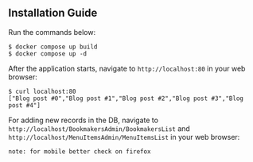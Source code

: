## Installation Guide

Run the commands below:

```
$ docker compose up build
$ docker compose up -d
```

After the application starts, navigate to `http://localhost:80` in your web browser:
```
$ curl localhost:80
["Blog post #0","Blog post #1","Blog post #2","Blog post #3","Blog post #4"]
```

For adding new records in the DB, navigate to `http://localhost/BookmakersAdmin/BookmakersList` and `http://localhost/MenuItemsAdmin/MenuItemsList` in your web browser:
```
note: for mobile better check on firefox
